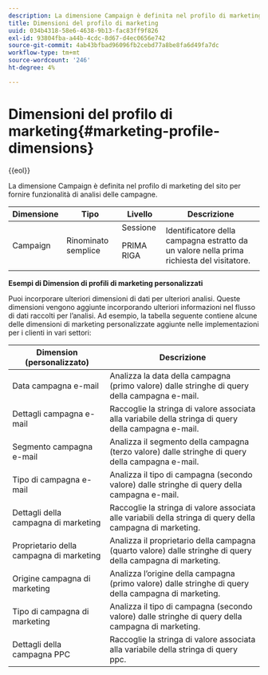 ```yaml
---
description: La dimensione Campaign è definita nel profilo di marketing del sito per fornire funzionalità di analisi delle campagne.
title: Dimensioni del profilo di marketing
uuid: 034b4318-58e6-4638-9b13-fac83ff9f826
exl-id: 93804fba-a44b-4cdc-8d67-d4ec0656e742
source-git-commit: 4ab43bfbad96096fb2cebd77a8be8fa6d49fa7dc
workflow-type: tm+mt
source-wordcount: '246'
ht-degree: 4%

---
```


# Dimensioni del profilo di marketing{#marketing-profile-dimensions}

{{eol}}

La dimensione Campaign è definita nel profilo di marketing del sito per fornire funzionalità di analisi delle campagne.

<table id="table_27A4B8247F6D4E18BD61041CED7D8805"> 
 <thead> 
  <tr> 
   <th colname="col1" class="entry"> Dimensione </th> 
   <th colname="col2" class="entry"> Tipo </th> 
   <th colname="col3" class="entry"> Livello </th> 
   <th colname="col4" class="entry"> Descrizione </th> 
  </tr> 
 </thead>
 <tbody> 
  <tr> 
   <td colname="col1"> Campaign </td> 
   <td colname="col2"> Rinominato semplice </td> 
   <td colname="col3">Sessione <p>PRIMA RIGA </p></td> 
   <td colname="col4"> Identificatore della campagna estratto da un valore nella prima richiesta del visitatore. </td> 
  </tr> 
 </tbody> 
</table>

**Esempi di Dimension di profili di marketing personalizzati**

Puoi incorporare ulteriori dimensioni di dati per ulteriori analisi. Queste dimensioni vengono aggiunte incorporando ulteriori informazioni nel flusso di dati raccolti per l’analisi. Ad esempio, la tabella seguente contiene alcune delle dimensioni di marketing personalizzate aggiunte nelle implementazioni per i clienti in vari settori:

| Dimension (personalizzato) | Descrizione |
|---|---|
| Data campagna e-mail | Analizza la data della campagna (primo valore) dalle stringhe di query della campagna e-mail. |
| Dettagli campagna e-mail | Raccoglie la stringa di valore associata alla variabile della stringa di query della campagna e-mail. |
| Segmento campagna e-mail | Analizza il segmento della campagna (terzo valore) dalle stringhe di query della campagna e-mail. |
| Tipo di campagna e-mail | Analizza il tipo di campagna (secondo valore) dalle stringhe di query della campagna e-mail. |
| Dettagli della campagna di marketing | Raccoglie la stringa di valore associata alle variabili della stringa di query della campagna di marketing. |
| Proprietario della campagna di marketing | Analizza il proprietario della campagna (quarto valore) dalle stringhe di query della campagna di marketing. |
| Origine campagna di marketing | Analizza l’origine della campagna (primo valore) dalle stringhe di query della campagna di marketing. |
| Tipo di campagna di marketing | Analizza il tipo di campagna (secondo valore) dalle stringhe di query della campagna di marketing. |
| Dettagli della campagna PPC | Raccoglie la stringa di valore associata alla variabile della stringa di query ppc. |
